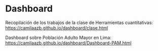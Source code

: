 # Dashboard
Recopilación de los trabajos de la clase de Herramientas cuantitativas:
https://camilaazb.github.io/dashboard/clase.html

Dashboard sobre Población Adulto Mayor en Lima:
https://camilaazb.github.io/dashboard/Dashboard-PAM.html 
